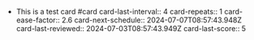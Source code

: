 - This is a test card #card
  card-last-interval:: 4
  card-repeats:: 1
  card-ease-factor:: 2.6
  card-next-schedule:: 2024-07-07T08:57:43.948Z
  card-last-reviewed:: 2024-07-03T08:57:43.949Z
  card-last-score:: 5